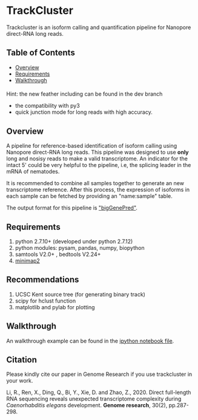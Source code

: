 # TrackCluster
Trackcluster is an isoform calling and quantification pipeline for Nanopore direct-RNA long reads.

## Table of Contents

- [Overview](#overview)
- [Requirements](#requirements)
- [Walkthrough](#walkthrough)

####
Hint: the new feather including can be found in the dev branch
- the compatibility with py3
- quick junction mode for long reads with high accuracy. 

## <a name="overview"></a>Overview
A pipeline for reference-based identification of isoform calling using Nanopore direct-RNA long reads. This pipeline was designed to use **only** long and nosisy reads to make a valid transcriptome. An indicator for the intact 5' could be very helpful to the pipeline, i.e, the splicing leader in the mRNA of nematodes. 

It is recommended to combine all samples together to generate an new transcriptome reference. After this process, the expression of isoforms in each sample can be fetched by providing an "name:sample" table. 

The output format for this pipeline is ["bigGenePred"](https://github.com/Runsheng/trackcluster/blob/master/script/bigGenePred.as). 

## <a name="requirements"></a>Requirements

1. python 2.7.10+ (developed under python 2.7.12)
2. python modules: pysam, pandas, numpy, biopython
3. samtools V2.0+ , bedtools V2.24+
4. [minimap2](https://github.com/lh3/minimap2)

## Recommendations
1. UCSC Kent source tree (for generating binary track)
2. scipy for hclust function
3. matplotlib and pylab for plotting

## <a name="walkthrough"></a>Walkthrough

An walkthrough example can be found in the [ipython notebook file](https://github.com/Runsheng/trackcluster/blob/master/trackcluster_run_example.ipynb). 

## Citation
Please kindly cite our paper in Genome Research if you use trackcluster in your work.

Li, R., Ren, X., Ding, Q., Bi, Y., Xie, D. and Zhao, Z., 2020. Direct full-length RNA sequencing reveals unexpected transcriptome complexity during *Caenorhabditis elegans* development. **Genome research**, 30(2), pp.287-298.